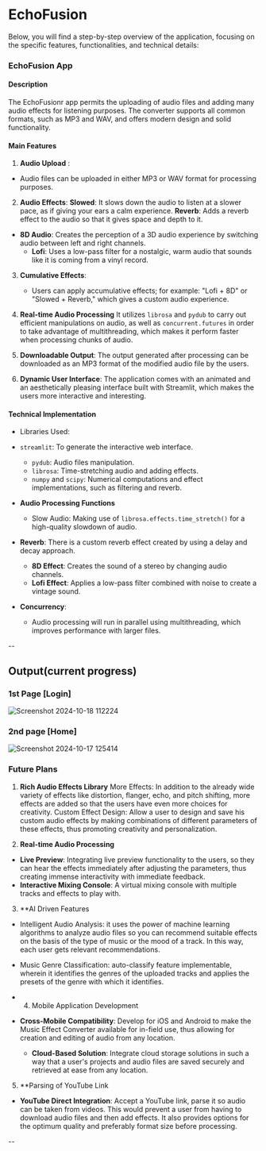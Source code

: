 # EchoFusion

Below, you will find a step-by-step overview of the application, focusing on the specific features, functionalities, and technical details:

### EchoFusion App

#### Description
The EchoFusionr app permits the uploading of audio files and adding many audio effects for listening purposes. The converter supports all common formats, such as MP3 and WAV, and offers modern design and solid functionality.

#### Main Features
1. **Audio Upload** :
- Audio files can be uploaded in either MP3 or WAV format for processing purposes.

2. **Audio Effects**:
   **Slowed**: It slows down the audio to listen at a slower pace, as if giving your ears a calm experience.
   **Reverb**: Adds a reverb effect to the audio so that it gives space and depth to it.
- **8D Audio**: Creates the perception of a 3D audio experience by switching audio between left and right channels.
   - **Lofi**: Uses a low-pass filter for a nostalgic, warm audio that sounds like it is coming from a vinyl record.

3. **Cumulative Effects**:
   - Users can apply accumulative effects; for example: "Lofi + 8D" or "Slowed + Reverb," which gives a custom audio experience.

4. **Real-time Audio Processing**
It utilizes `librosa` and `pydub` to carry out efficient manipulations on audio, as well as `concurrent.futures` in order to take advantage of multithreading, which makes it perform faster when processing chunks of audio.

5. **Downloadable Output**:
   The output generated after processing can be downloaded as an MP3 format of the modified audio file by the users.

6. **Dynamic User Interface**:
   The application comes with an animated and an aesthetically pleasing interface built with Streamlit, which makes the users more interactive and interesting.

#### Technical Implementation
- Libraries Used:
- `streamlit`: To generate the interactive web interface.
  - `pydub`: Audio files manipulation.
  - `librosa`: Time-stretching audio and adding effects.
  - `numpy` and `scipy`: Numerical computations and effect implementations, such as filtering and reverb.

- **Audio Processing Functions**
  - Slow Audio: Making use of `librosa.effects.time_stretch()` for a high-quality slowdown of audio.
- **Reverb**: There is a custom reverb effect created by using a delay and decay approach.
  - **8D Effect**: Creates the sound of a stereo by changing audio channels.
  - **Lofi Effect**: Applies a low-pass filter combined with noise to create a vintage sound.
- **Concurrency**:
  - Audio processing will run in parallel using multithreading, which improves performance with larger files.

--


## Output(current progress)

### 1st Page [Login]
![Screenshot 2024-10-18 112224](https://github.com/user-attachments/assets/7ec21a62-2051-493a-ab4a-e457b031d0ce)

### 2nd page [Home]
![Screenshot 2024-10-17 125414](https://github.com/user-attachments/assets/8ac80ec3-bee8-4fc9-8dd2-7abd612c206d)





### Future Plans 
1. **Rich Audio Effects Library**
   More Effects: In addition to the already wide variety of effects like distortion, flanger, echo, and pitch shifting, more effects are added so that the users have even more choices for creativity.
   Custom Effect Design: Allow a user to design and save his custom audio effects by making combinations of different parameters of these effects, thus promoting creativity and personalization.

2. **Real-time Audio Processing**
- **Live Preview**: Integrating live preview functionality to the users, so they can hear the effects immediately after adjusting the parameters, thus creating immense interactivity with immediate feedback.
- **Interactive Mixing Console**: A virtual mixing console with multiple tracks and effects to play with.

3. **AI Driven Features
- Intelligent Audio Analysis: it uses the power of machine learning algorithms to analyze audio files so you can recommend suitable effects on the basis of the type of music or the mood of a track. In this way, each user gets relevant recommendations.
- Music Genre Classification: auto-classify feature implementable, wherein it identifies the genres of the uploaded tracks and applies the presets of the genre with which it identifies.

- 4. Mobile Application Development

- **Cross-Mobile Compatibility**: Develop for iOS and Android to make the Music Effect Converter available for in-field use, thus allowing for creation and editing of audio from any location.
   - **Cloud-Based Solution**: Integrate cloud storage solutions in such a way that a user's projects and audio files are saved securely and retrieved at ease from any location.

5. **Parsing of YouTube Link
- **YouTube Direct Integration**: Accept a YouTube link, parse it so audio can be taken from videos. This would prevent a user from having to download audio files and then add effects. It also provides options for the optimum quality and preferably format size before processing.


--


